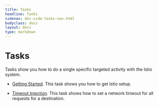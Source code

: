 ```yaml
---
title: Tasks
headline: Tasks
sidenav: doc-side-tasks-nav.html
bodyclass: docs
layout: docs
type: markdown
---
```

# Tasks

Tasks show you how to do a single specific targeted
activity with the Istio system.

- [Getting Started](./getting-started.html). This task shows you how to get
Istio setup.

- [Timeout Injection](./timeout-injection.html). This task shows how to set a network timeout for all requests for a destination.

